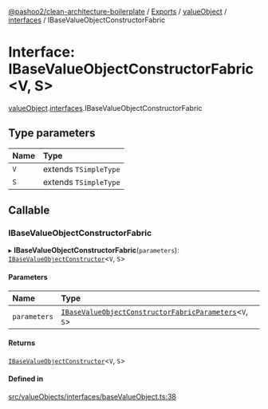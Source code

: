 [@pashoo2/clean-architecture-boilerplate](../README.md) / [Exports](../modules.md) / [valueObject](../modules/valueobject.md) / [interfaces](../modules/valueobject.interfaces.md) / IBaseValueObjectConstructorFabric

# Interface: IBaseValueObjectConstructorFabric<V, S\>

[valueObject](../modules/valueobject.md).[interfaces](../modules/valueobject.interfaces.md).IBaseValueObjectConstructorFabric

## Type parameters

| Name | Type |
| :------ | :------ |
| `V` | extends `TSimpleType` |
| `S` | extends `TSimpleType` |

## Callable

### IBaseValueObjectConstructorFabric

▸ **IBaseValueObjectConstructorFabric**(`parameters`): [`IBaseValueObjectConstructor`](valueobject.interfaces.ibasevalueobjectconstructor.md)<`V`, `S`\>

#### Parameters

| Name | Type |
| :------ | :------ |
| `parameters` | [`IBaseValueObjectConstructorFabricParameters`](valueobject.interfaces.ibasevalueobjectconstructorfabricparameters.md)<`V`, `S`\> |

#### Returns

[`IBaseValueObjectConstructor`](valueobject.interfaces.ibasevalueobjectconstructor.md)<`V`, `S`\>

#### Defined in

[src/valueObjects/interfaces/baseValueObject.ts:38](https://github.com/pashoo2/clean-architecture-boilerplate/blob/5d0a725/src/valueObjects/interfaces/baseValueObject.ts#L38)
